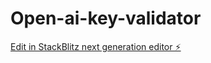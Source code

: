 # Open-ai-key-validator

[Edit in StackBlitz next generation editor ⚡️](https://stackblitz.com/~/github.com/samridhgupta/Open-ai-key-validator)